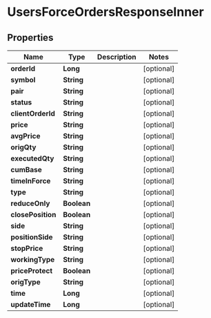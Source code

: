 

# UsersForceOrdersResponseInner


## Properties

| Name | Type | Description | Notes |
|------------ | ------------- | ------------- | -------------|
|**orderId** | **Long** |  |  [optional] |
|**symbol** | **String** |  |  [optional] |
|**pair** | **String** |  |  [optional] |
|**status** | **String** |  |  [optional] |
|**clientOrderId** | **String** |  |  [optional] |
|**price** | **String** |  |  [optional] |
|**avgPrice** | **String** |  |  [optional] |
|**origQty** | **String** |  |  [optional] |
|**executedQty** | **String** |  |  [optional] |
|**cumBase** | **String** |  |  [optional] |
|**timeInForce** | **String** |  |  [optional] |
|**type** | **String** |  |  [optional] |
|**reduceOnly** | **Boolean** |  |  [optional] |
|**closePosition** | **Boolean** |  |  [optional] |
|**side** | **String** |  |  [optional] |
|**positionSide** | **String** |  |  [optional] |
|**stopPrice** | **String** |  |  [optional] |
|**workingType** | **String** |  |  [optional] |
|**priceProtect** | **Boolean** |  |  [optional] |
|**origType** | **String** |  |  [optional] |
|**time** | **Long** |  |  [optional] |
|**updateTime** | **Long** |  |  [optional] |



